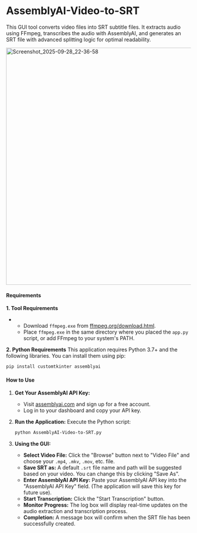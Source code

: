 # AssemblyAI-Video-to-SRT
This  GUI tool converts video files into SRT subtitle files. It extracts audio using FFmpeg, transcribes the audio with AssemblyAI, and generates an SRT file with advanced splitting logic for optimal readability.

<img width="715" height="647" alt="Screenshot_2025-09-28_22-36-58" src="https://github.com/user-attachments/assets/7654bf9d-322d-45f3-8a83-187d6bc1aee0" />

#### **Requirements**

**1. Tool Requirements**
*   *  Download `ffmpeg.exe` from [ffmpeg.org/download.html](https://ffmpeg.org/download.html).
    *   Place `ffmpeg.exe` in the same directory where you placed the `app.py` script, or add FFmpeg to your system's PATH.

**2. Python Requirements**
This application requires Python 3.7+ and the following libraries. You can install them using pip:

```bash
pip install customtkinter assemblyai
```

#### **How to Use**

1.  **Get Your AssemblyAI API Key:**
    *   Visit [assemblyai.com](https://www.assemblyai.com) and sign up for a free account.
    *   Log in to your dashboard and copy your API key.

2.  **Run the Application:**
    Execute the Python script:
    ```bash
    python AssemblyAI-Video-to-SRT.py
    ```
3.  **Using the GUI:**
    *   **Select Video File:** Click the "Browse" button next to "Video File" and choose your `.mp4`, `.mkv`, `.mov`, etc. file.
    *   **Save SRT as:** A default `.srt` file name and path will be suggested based on your video. You can change this by clicking "Save As".
    *   **Enter AssemblyAI API Key:** Paste your AssemblyAI API key into the "AssemblyAI API Key" field. (The application will save this key for future use).
    *   **Start Transcription:** Click the "Start Transcription" button.
    *   **Monitor Progress:** The log box will display real-time updates on the audio extraction and transcription process.
    *   **Completion:** A message box will confirm when the SRT file has been successfully created.
